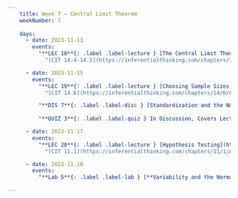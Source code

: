 ```yaml
---
    title: Week 7 – Central Limit Theorem
    weekNumber: 7
    
    days:
      - date: 2023-11-13
        events: 
          "**LEC 18**{: .label .label-lecture } [The Central Limit Theorem](http://datahub.ucsd.edu/user-redirect/git-sync?repo=https://github.com/dsc-courses/dsc10-2023-fa&subPath=lectures/lec18/lec18.ipynb) [✏️](resources/lectures/lec18/lec18.html)":
            "[CIT 14.4-14.5](https://inferentialthinking.com/chapters/14/4/Central_Limit_Theorem.html)"

      - date: 2023-11-15
        events:
          "**LEC 19**{: .label .label-lecture } [Choosing Sample Sizes, Statistical Models](http://datahub.ucsd.edu/user-redirect/git-sync?repo=https://github.com/dsc-courses/dsc10-2023-fa&subPath=lectures/lec19/lec19.ipynb) [✏️](resources/lectures/lec19/lec19.html)":
            "[CIT 14.6](https://inferentialthinking.com/chapters/14/6/Choosing_a_Sample_Size.html)"

          "**DIS 7**{: .label .label-disc } [Standardization and the Normal Distribution](https://practice.dsc10.com/disc07/index.html)":   
          
          "**QUIZ 3**{: .label .label-quiz } In Discussion, Covers Lectures 14-17":   

      - date: 2023-11-17
        events:
          "**LEC 20**{: .label .label-lecture } [Hypothesis Testing](http://datahub.ucsd.edu/user-redirect/git-sync?repo=https://github.com/dsc-courses/dsc10-2023-fa&subPath=lectures/lec20/lec20.ipynb) [✏️](resources/lectures/lec20/lec20.html)":
            "[CIT 11.1](https://inferentialthinking.com/chapters/11/1/Assessing_a_Model.html)"

      - date: 2023-11-18
        events:
          "**Lab 5**{: .label .label-lab } [**Variability and the Normal Distribution**](http://datahub.ucsd.edu/user-redirect/git-sync?repo=https://github.com/dsc-courses/dsc10-2023-fa&subPath=labs/lab05/lab05.ipynb)":

---
```

